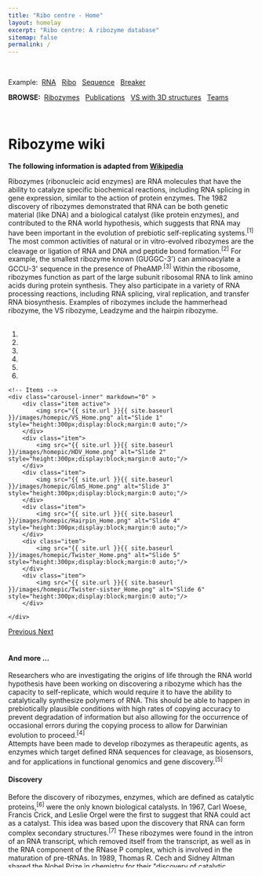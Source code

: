 ```yaml
---
title: "Ribo centre - Home"
layout: homelay
excerpt: "Ribo centre: A ribozyme database"
sitemap: false
permalink: /
---
```




<br>

<script async src="https://cse.google.com/cse.js?cx=2dcb771063bc36a13"></script>
<div class="gcse-searchbox-only"></div>

  <p>Example:&nbsp;
    <a href="https://www.ribocentre.org/searchsimple?q=RNA" title='Keyword'>RNA</a>&nbsp;&nbsp;
    <a href="https://www.ribocentre.org/searchsimple?q=Ribo" title='Keyword'>Ribo</a>&nbsp;&nbsp;
    <a href="https://www.ribocentre.org/searchsimple?q=sequence" title='Keyword'>Sequence</a>&nbsp;&nbsp;
    <a href="https://www.ribocentre.org/searchsimple?q=Breaker" title='Keyword'>Breaker</a>&nbsp;&nbsp;
  </p>
  <p><b>BROWSE:&nbsp;</b>
    <a href="https://www.ribocentre.org/ribozyme">Ribozymes</a>&nbsp;&nbsp;
    <a href="https://www.ribocentre.org/publications">Publications</a>&nbsp;&nbsp;
    <a href="https://www.ribocentre.org/docs/VS-ribozyme.html" target="_blank"> VS with 3D structures</a>&nbsp;&nbsp;
    <a href="https://www.ribocentre.org/Helps">Teams</a>&nbsp;&nbsp;
  </p>

<br>


# Ribozyme wiki

**The following information is adapted from [Wikipedia](https://en.wikipedia.org/)**

<script src="https://ajax.googleapis.com/ajax/libs/jquery/2.1.3/jquery.min.js"></script>
<!--<script type="text/javascript" src="{{ site.url }}{{ site.baseurl }}/js/ribozyme.js"></script>-->

<!--<div style="width: 100%;height: 100%; overflow-x:hidden;">-->

 

Ribozymes (ribonucleic acid enzymes) are RNA molecules that have the ability to catalyze specific biochemical reactions, including RNA splicing in gene expression, similar to the action of protein enzymes. The 1982 discovery of ribozymes demonstrated that RNA can be both genetic material (like DNA) and a biological catalyst (like protein enzymes), and contributed to the RNA world hypothesis, which suggests that RNA may have been important in the evolution of prebiotic self-replicating systems.<sup>[1]</sup> The most common activities of natural or in vitro-evolved ribozymes are the cleavage or ligation of RNA and DNA and peptide bond formation.<sup>[2]</sup> For example, the smallest ribozyme known (GUGGC-3') can aminoacylate a GCCU-3' sequence in the presence of PheAMP.<sup>[3]</sup> Within the ribosome, ribozymes function as part of the large subunit ribosomal RNA to link amino acids during protein synthesis. They also participate in a variety of RNA processing reactions, including RNA splicing, viral replication, and transfer RNA biosynthesis. Examples of ribozymes include the hammerhead ribozyme, the VS ribozyme, Leadzyme and the hairpin ribozyme.<br><br>



  
 

<!--<div class="gcse-searchbox-only"></div>
<div id="cse" style="width: 100%;">Loading</div>
<script src="http://www.google.com/jsapi" type="text/javascript"></script>
<script type="text/javascript">
  google.load('search', '1', {language : 'zh-CN'});
  google.setOnLoadCallback(function() {
    var customSearchControl = new google.search.CustomSearchControl('008229143262561549995:lqp6wdiqhsm');
    customSearchControl.setResultSetSize(google.search.Search.FILTERED_CSE_RESULTSET);
    customSearchControl.draw('cse');
  }, true);
</script>
<link rel="stylesheet" href="http://www.google.com/cse/style/look/default.css" type="text/css" />-->

<!--<form name="cse" id="searchbox" action="/search.html">
  <input type="hidden" name="cref" value="" />
  <input type="hidden" name="ie" value="utf-8" />
  <input type="hidden" name="hl" value="zh-CN" />
  <input name="q" type="text" size="40" />
  <input type="submit" name="sa" value="Search" />
</form>
<form name="cse" id="searchbox_demo" action="http://www.google.com/cse">
  <input type="hidden" name="cref" value="" />
  <input type="hidden" name="ie" value="utf-8" />
  <input type="hidden" name="hl" value="zh-CN" />
  <input name="q" type="text" size="40" />
  <input type="submit" name="sa" value="搜索" />
</form>
<script type="text/javascript" src="http://www.google.com/cse/tools/onthefly?form=searchbox_demo&lang=zh-CN"></script>-->
<!--<div class="pull-right">
    <form action="/search.html" class="navbar-search">
        <input type="text" placeholder="search" class="search-query input-medium" name="q">
        <button class="icon nav-search" type="submit"><i class="icon-search icon-white"></i></button>
    </form>
</div>
<div id="cse" style="width: 100%;">Loading</div>
<script src="http://www.google.com/jsapi" type="text/javascript"></script>
<script type="text/javascript"> 
  google.load('search', '1', {language : 'zh-CN', style : google.loader.themes.SHINY});
  google.setOnLoadCallback(function() {
    var customSearchOptions = {};  var customSearchControl = new google.search.CustomSearchControl(
      'xxxxxxxxxxxxxxxxxxxxxxxxxxxxxxxxx', customSearchOptions);
    customSearchControl.setResultSetSize(google.search.Search.FILTERED_CSE_RESULTSET);
    customSearchControl.draw('cse');
  }, true);
</script>-->

<!--<script src="/js/jquery-1.7.1.min.js" type="text/javascript" charset="utf-8"></script>
<script src="/js/lunr.min.js" type="text/javascript" charset="utf-8"></script>
<script src="/js/mustache.js" type="text/javascript" charset="utf-8"></script>
<script src="/js/date.format.js" type="text/javascript" charset="utf-8"></script>
<script src="/js/URI.min.js" type="text/javascript" charset="utf-8"></script>
<script src="/js/jquery.lunr.search.js" type="text/javascript" charset="utf-8"></script>


<div id="search">
	<form action="/search" method="get">
		<input type="text" id="search-query" name="q" placeholder="Search" autocomplete="off">
	</form>
</div>

<section id="search-results" style="display: none;">
	<p>Search results</p>
	<div class="entries">
	</div>
</section>


{% raw %}
<script id="search-results-template" type="text/mustache">
	{{#entries}}
		<article>
			<h3>
				{{#date}}<small><time datetime="{{pubdate}}" pubdate>{{displaydate}}</time></small>{{/date}}
				<a href="{{url}}">{{title}}</a>
			</h3>
		</article>
	{{/entries}}
</script>
{% endraw %}

<script type="text/javascript">
	$(function() {
		$('#search-query').lunrSearch({
			indexUrl: '/search.json',             // URL of the `search.json` index data for your site
			results:  '#search-results',          // jQuery selector for the search results container
			entries:  '.entries',                 // jQuery selector for the element to contain the results list, must be a child of the results element above.
			template: '#search-results-template'  // jQuery selector for the Mustache.js template
		});
	});
</script>-->






<div id="ribozymewikisection0"></div>

<div markdown="0" id="carousel" class="carousel slide" data-ride="carousel" data-interval="4000" data-pause="hover" >
    <!-- Menu -->
    <ol class="carousel-indicators" style="weight:300px;">
        <li data-target="#carousel" data-slide-to="0" class="active"></li>
        <li data-target="#carousel" data-slide-to="1"></li>
        <li data-target="#carousel" data-slide-to="2"></li>
        <li data-target="#carousel" data-slide-to="3"></li>
        <li data-target="#carousel" data-slide-to="4"></li>
        <li data-target="#carousel" data-slide-to="5"></li>
    </ol>

    <!-- Items -->
    <div class="carousel-inner" markdown="0" >
        <div class="item active">
            <img src="{{ site.url }}{{ site.baseurl }}/images/homepic/VS_Home.png" alt="Slide 1" style="height:300px;display:block;margin:0 auto;"/>
        </div>
        <div class="item">
            <img src="{{ site.url }}{{ site.baseurl }}/images/homepic/HDV_Home.png" alt="Slide 2" style="height:300px;display:block;margin:0 auto;"/>
        </div>
        <div class="item">
            <img src="{{ site.url }}{{ site.baseurl }}/images/homepic/GlmS_Home.png" alt="Slide 3" style="height:300px;display:block;margin:0 auto;"/>
        </div>
        <div class="item">
            <img src="{{ site.url }}{{ site.baseurl }}/images/homepic/Hairpin_Home.png" alt="Slide 4" style="height:300px;display:block;margin:0 auto;"/>
        </div>
        <div class="item">
            <img src="{{ site.url }}{{ site.baseurl }}/images/homepic/Twister_Home.png" alt="Slide 5" style="height:300px;display:block;margin:0 auto;"/>
        </div>
        <div class="item">
            <img src="{{ site.url }}{{ site.baseurl }}/images/homepic/Twister-sister_Home.png" alt="Slide 6" style="height:300px;display:block;margin:0 auto;"/>
        </div>

    </div>
  <a class="left carousel-control" href="#carousel" role="button" data-slide="prev">
    <span class="glyphicon glyphicon-chevron-left" aria-hidden="true"></span>
    <span class="sr-only">Previous</span>
  </a>
  <a class="right carousel-control" href="#carousel" role="button" data-slide="next">
    <span class="glyphicon glyphicon-chevron-right" aria-hidden="true"></span>
    <span class="sr-only">Next</span>
  </a>
</div>

<div id="ribozymewikisection1"></div>
<div id="ribozymewikisection2"></div>
<div id="ribozymewikisection3"></div>
<div id="ribozymewikisection4"></div>
<div id="ribozymewikisection5"></div><br>

#### And more ...

<div style="width: 100%;height: 400px; overflow-x:hidden;overflow-y: auto;">
   Researchers who are investigating the origins of life through the RNA world hypothesis have been working on discovering a ribozyme which has the capacity to self-replicate, which would require it to have the ability to catalytically synthesize polymers of RNA. This should be able to happen in prebiotically plausible conditions with high rates of copying accuracy to prevent degradation of information but also allowing for the occurrence of occasional errors during the copying process to allow for Darwinian evolution to proceed.<sup>[4]</sup><br>
   Attempts have been made to develop ribozymes as therapeutic agents, as enzymes which target defined RNA sequences for cleavage, as biosensors, and for applications in functional genomics and gene discovery.<sup>[5]</sup><br>

   <h4>Discovery</h4>
   Before the discovery of ribozymes, enzymes, which are defined as catalytic proteins,<sup>[6]</sup> were the only known biological catalysts. In 1967, Carl Woese, Francis Crick, and Leslie Orgel were the first to suggest that RNA could act as a catalyst. This idea was based upon the discovery that RNA can form complex secondary structures.<sup>[7]</sup> These ribozymes were found in the intron of an RNA transcript, which removed itself from the transcript, as well as in the RNA component of the RNase P complex, which is involved in the maturation of pre-tRNAs. In 1989, Thomas R. Cech and Sidney Altman shared the Nobel Prize in chemistry for their "discovery of catalytic properties of RNA."<sup>[8]</sup> The term ribozyme was first introduced by Kelly Kruger et al. in 1982 in a paper published in Cell.[1]<br>
   It had been a firmly established belief in biology that catalysis was reserved for proteins. However, the idea of RNA catalysis is motivated in part by the old question regarding the origin of life: Which comes first, enzymes that do the work of the cell or nucleic acids that carry the information required to produce the enzymes? The concept of "ribonucleic acids as catalysts" circumvents this problem. RNA, in essence, can be both the chicken and the egg.<sup>[9]</sup><br>
   In the 1980s Thomas Cech, at the University of Colorado at Boulder, was studying the excision of introns in a ribosomal RNA gene in Tetrahymena thermophila. While trying to purify the enzyme responsible for the splicing reaction, he found that the intron could be spliced out in the absence of any added cell extract. As much as they tried, Cech and his colleagues could not identify any protein associated with the splicing reaction. After much work, Cech proposed that the intron sequence portion of the RNA could break and reform phosphodiester bonds. At about the same time, Sidney Altman, a professor at Yale University, was studying the way tRNA molecules are processed in the cell when he and his colleagues isolated an enzyme called RNase-P, which is responsible for conversion of a precursor tRNA into the active tRNA. Much to their surprise, they found that RNase-P contained RNA in addition to protein and that RNA was an essential component of the active enzyme. This was such a foreign idea that they had difficulty publishing their findings. The following year, Altman demonstrated that RNA can act as a catalyst by showing that the RNase-P RNA subunit could catalyze the cleavage of precursor tRNA into active tRNA in the absence of any protein component.<br>
   Since Cech's and Altman's discovery, other investigators have discovered other examples of self-cleaving RNA or catalytic RNA molecules. Many ribozymes have either a hairpin – or hammerhead – shaped active center and a unique secondary structure that allows them to cleave other RNA molecules at specific sequences. It is now possible to make ribozymes that will specifically cleave any RNA molecule. These RNA catalysts may have pharmaceutical applications. For example, a ribozyme has been designed to cleave the RNA of HIV. If such a ribozyme were made by a cell, all incoming virus particles would have their RNA genome cleaved by the ribozyme, which would prevent infection.<br>
        <h4>Structure and mechanism</h4>
        Despite having only four choices for each monomer unit (nucleotides), compared to 20 amino acid side chains found in proteins, ribozymes have diverse structures and mechanisms. In many cases they are able to mimic the mechanism used by their protein counterparts. For example, in self cleaving ribozyme RNAs, an in-line SN2 reaction is carried out using the 2’ hydroxyl group as a nucleophile attacking the bridging phosphate and causing 5’ oxygen of the N+1 base to act as a leaving group . In comparison, RNase A, a protein that catalyzes the same reaction, uses a coordinating histidine and lysine to act as a base to attack the phosphate backbone.[2][clarification needed]<br>
        Like many protein enzymes metal binding is also critical to the function of many ribozymes.<sup>[10]</sup> Often these interactions use both the phosphate backbone and the base of the nucleotide, causing drastic conformational changes.<sup>[11]</sup> There are two mechanism classes for the cleavage of phosphodiester backbone in the presence of metal. In the first mechanism, the internal 2’- OH group attacks phosphorus center in a SN2 mechanism. Metal ions promote this reaction by first coordinating the phosphate oxygen and later stabling the oxyanion. The second mechanism also follows a SN2 displacement, but the nucleophile comes from water or exogenous hydroxyl groups rather than RNA itself. The smallest ribozyme is UUU, which can promote the cleavage between G and A of the GAAA tetranucleotide via the first mechanism in the presence of Mn2+. The reason why this trinucleotide rather than the complementary tetramer catalyze this reaction may be because the UUU-AAA pairing is the weakest and most flexible trinucleotide among the 64 conformations, which provides the binding site for Mn2+.<sup>[12]</sup><br>
        Phosphoryl transfer can also be catalyzed without metal ions. For example, pancreatic ribonuclease A and hepatitis delta virus(HDV) ribozymes can catalyze the cleavage of RNA backbone through acid-base catalysis without metal ions.<sup>[13]</sup><sup>[14]</sup> Hairpin ribozyme can also catalyze the self-cleavage of RNA without metal ions but the mechanism is still unclear.<sup>[14]</sup><br>
        Ribozyme can also catalyze the formation of peptide bond between adjacent amino acid by lowering the activation entropy.<sup>[13]</sup><a href="https://en.wikipedia.org/wiki/Ribozyme" target="_blank">...</a>
        [1] Kruger K, Grabowski PJ, Zaug AJ, Sands J, Gottschling DE, Cech TR (November 1982). "Self-splicing RNA: autoexcision and autocyclization of the ribosomal RNA intervening sequence of Tetrahymena". Cell. 31 (1): 147–157. doi:10.1016/0092-8674(82)90414-7. PMID 6297745. S2CID 14787080.<br>
        [2] Fedor MJ, Williamson JR (May 2005). "The catalytic diversity of RNAs". Nature Reviews. Molecular Cell Biology. 6 (5): 399–412. doi:10.1038/nrm1647. PMID 15956979. S2CID 33304782.<br>
        [3] Yarus M (October 2011). "The meaning of a minuscule ribozyme". Philosophical Transactions of the Royal Society of London. Series B, Biological Sciences. 366 (1580): 2902–2909. doi:10.1098/rstb.2011.0139. PMC 3158920. PMID 21930581.<br>
        [4] Martin LL, Unrau PJ, Müller UF (January 2015). "RNA synthesis by in vitro selected ribozymes for recreating an RNA world". Life. Basel, Switzerland. 5 (1): 247–68. doi:10.3390/life5010247. PMC 4390851. PMID 25610978.<br>
        [5] Hean J, Weinberg MS (2008). "The Hammerhead Ribozyme Revisited: New Biological Insights for the Development of Therapeutic Agents and for Reverse Genomics Applications". In Morris KL (ed.). RNA and the Regulation of Gene Expression: A Hidden Layer of Complexity. Norfolk, England: Caister Academic Press. ISBN 978-1-904455-25-7.<br>
        [6] Enzyme definition Dictionary.com Accessed 6 April 2007<br>
        [7] Woese C (1967). The Genetic Code. New York: Harper and Row.
        [8] The Nobel Prize in Chemistry 1989 was awarded to Thomas R. Cech and Sidney Altman "for their discovery of catalytic properties of RNA".<br>
        [9] Visser CM (1984). "Evolution of biocatalysis 1. Possible pre-genetic-code RNA catalysts which are their own replicase". Origins of Life. 14 (1–4): 291–300. Bibcode:1984OrLi...14..291V. doi:10.1007/BF00933670. PMID 6205343. S2CID 31409366.<br>
        [10]Pyle AM (August 1993). "Ribozymes: a distinct class of metalloenzymes". Science. 261 (5122): 709–714. Bibcode:1993Sci...261..709P. doi:10.1126/science.7688142. PMID 7688142.<br>
        [11] Freisinger E, Sigel RK (2007). "From nucleotides to ribozymes—A comparison of their metal ion binding properties" (PDF). Coord. Chem. Rev. 251 (13–14): 1834–1851. doi:10.1016/j.ccr.2007.03.008.<br>
        [12] Pyle AM (August 1993). "Ribozymes: a distinct class of metalloenzymes". Science. 261 (5122): 709–714. Bibcode:1993Sci...261..709P. doi:10.1126/science.7688142. JSTOR 2882234. PMID 7688142.<br>
        [13] Lilley DM (October 2011). "Mechanisms of RNA catalysis". Philosophical Transactions of the Royal Society of London. Series B, Biological Sciences. 366 (1580): 2910–2917. doi:10.1098/rstb.2011.0132. JSTOR 23035661. PMC 3158914. PMID 21930582.<br>
        [14] Doudna JA, Cech TR (July 2002). "The chemical repertoire of natural ribozymes". Nature. 418 (6894): 222–228.Bibcode:2002Natur.418..222D. doi:10.1038/418222a. PMID 12110898. S2CID 4417095.
        <br><br>
</div><br><br>



